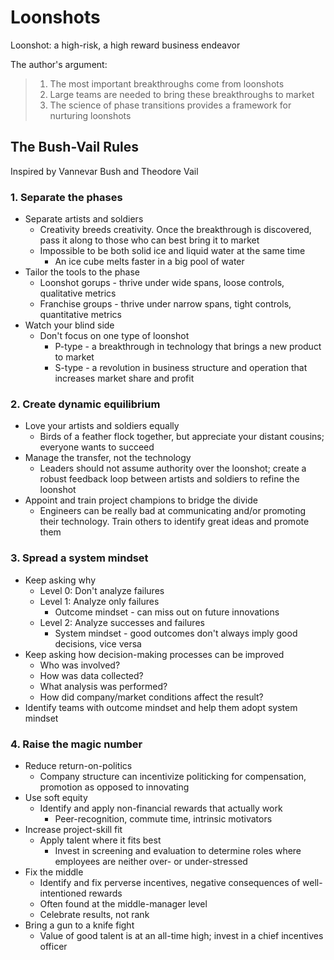 # Loonshots

Loonshot: a high-risk, a high reward business endeavor

The author's argument:

> 1. The most important breakthroughs come from loonshots
> 2. Large teams are needed to bring these breakthroughs to market
> 3. The science of phase transitions provides a framework for nurturing loonshots

## The Bush-Vail Rules

Inspired by Vannevar Bush and Theodore Vail

### 1. Separate the phases

- Separate artists and soldiers
	- Creativity breeds creativity. Once the breakthrough is discovered, pass it along to those who can best bring it to market
	- Impossible to be both solid ice and liquid water at the same time
		- An ice cube melts faster in a big pool of water
- Tailor the tools to the phase
	- Loonshot gorups - thrive under wide spans, loose controls, qualitative metrics
	- Franchise groups - thrive under narrow spans, tight controls, quantitative metrics 
- Watch your blind side
	- Don't focus on one type of loonshot
		- P-type - a breakthrough in technology that brings a new product to market
		- S-type - a revolution in business structure and operation that increases market share and profit

### 2. Create dynamic equilibrium

- Love your artists and soldiers equally
	- Birds of a feather flock together, but appreciate your distant cousins; everyone wants to succeed
- Manage the transfer, not the technology
	- Leaders should not assume authority over the loonshot; create a robust feedback loop between artists and soldiers to refine the loonshot
- Appoint and train project champions to bridge the divide
	- Engineers can be really bad at communicating and/or promoting their technology. Train others to identify great ideas and promote them

### 3. Spread a system mindset

- Keep asking why
	- Level 0: Don't analyze failures
	- Level 1: Analyze only failures
		- Outcome mindset - can miss out on future innovations
	- Level 2: Analyze successes and failures
		- System mindset - good outcomes don't always imply good decisions, vice versa
- Keep asking how decision-making processes can be improved
	- Who was involved?
	- How was data collected?
	- What analysis was performed?
	- How did company/market conditions affect the result?
- Identify teams with outcome mindset and help them adopt system mindset

### 4. Raise the magic number

- Reduce return-on-politics
	- Company structure can incentivize politicking for compensation, promotion as opposed to innovating
- Use soft equity
	- Identify and apply non-financial rewards that actually work
		- Peer-recognition, commute time, intrinsic motivators
- Increase project-skill fit
	- Apply talent where it fits best
		- Invest in screening and evaluation to determine roles where employees are neither over- or under-stressed
- Fix the middle
	- Identify and fix perverse incentives, negative consequences of well-intentioned rewards
	- Often found at the middle-manager level
	- Celebrate results, not rank
- Bring a gun to a knife fight
	- Value of good talent is at an all-time high; invest in a chief incentives officer
